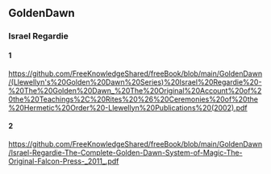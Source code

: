 ## GoldenDawn

### Israel Regardie
#### 1 
https://github.com/FreeKnowledgeShared/freeBook/blob/main/GoldenDawn/(Llewellyn's%20Golden%20Dawn%20Series)%20Israel%20Regardie%20-%20The%20Golden%20Dawn_%20The%20Original%20Account%20of%20the%20Teachings%2C%20Rites%20%26%20Ceremonies%20of%20the%20Hermetic%20Order%20-Llewellyn%20Publications%20(2002).pdf

#### 2 
https://github.com/FreeKnowledgeShared/freeBook/blob/main/GoldenDawn/Israel-Regardie-The-Complete-Golden-Dawn-System-of-Magic-The-Original-Falcon-Press-_2011_.pdf
